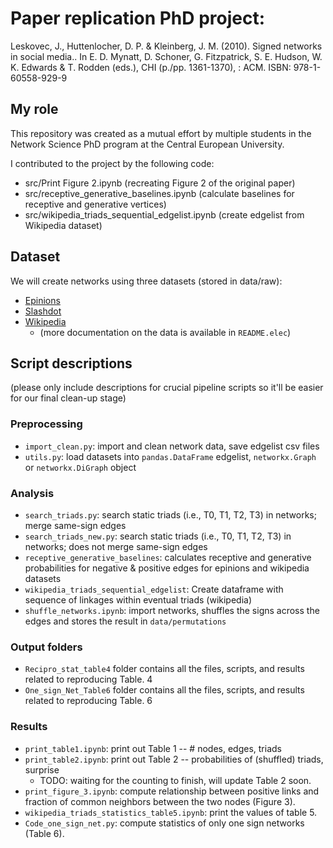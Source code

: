 # Paper replication PhD project:
Leskovec, J., Huttenlocher, D. P. & Kleinberg, J. M. (2010). Signed networks in social media.. In E. D. Mynatt, D. Schoner, G. Fitzpatrick, S. E. Hudson, W. K. Edwards & T. Rodden (eds.), CHI (p./pp. 1361-1370), : ACM. ISBN: 978-1-60558-929-9

## My role
This repository was created as a mutual effort by multiple students in the Network Science PhD program at the Central European University.

I contributed to the project by the following code:
- src/Print Figure 2.ipynb (recreating Figure 2 of the original paper)
- src/receptive_generative_baselines.ipynb (calculate baselines for receptive and generative vertices)
- src/wikipedia_triads_sequential_edgelist.ipynb (create edgelist from Wikipedia dataset)

## Dataset
We will create networks using three datasets (stored in data/raw):
- [Epinions](https://snap.stanford.edu/data/soc-sign-epinions.html)
- [Slashdot](https://snap.stanford.edu/data/soc-sign-Slashdot090221.html)
- [Wikipedia](http://konect.cc/files/download.tsv.elec.tar.bz2)
  - (more documentation on the data is available in `README.elec`)


## Script descriptions
(please only include descriptions for crucial pipeline scripts so it'll be easier for our final clean-up stage)

### Preprocessing
- `import_clean.py`: import and clean network data, save edgelist csv files
- `utils.py`: load datasets into `pandas.DataFrame` edgelist, `networkx.Graph` or `networkx.DiGraph` object

### Analysis
- `search_triads.py`: search static triads (i.e., T0, T1, T2, T3) in networks; merge same-sign edges
- `search_triads_new.py`: search static triads (i.e., T0, T1, T2, T3) in networks; does not merge same-sign edges
- `receptive_generative_baselines`: calculates receptive and generative probabilities for negative & positive edges for epinions and wikipedia datasets
- `wikipedia_triads_sequential_edgelist`: Create dataframe with sequence of linkages within eventual triads (wikipedia)
- `shuffle_networks.ipynb`: import networks, shuffles the signs across the edges and stores the result in `data/permutations`


### Output folders
- `Recipro_stat_table4` folder contains all the files, scripts, and results related to reproducing Table. 4
- `One_sign_Net_Table6` folder contains all the files, scripts, and results related to reproducing Table. 6

### Results
- `print_table1.ipynb`: print out Table 1 -- # nodes, edges, triads
- `print_table2.ipynb`: print out Table 2 -- probabilities of (shuffled) triads, surprise
  - TODO: waiting for the counting to finish, will update Table 2 soon.
- `print_figure_3.ipynb`: compute relationship between positive links and fraction of common neighbors between the two nodes (Figure 3).
- `wikipedia_triads_statistics_table5.ipynb`: print the values of table 5. 
- `Code_one_sign_net.py`: compute statistics of only one sign networks (Table 6).
